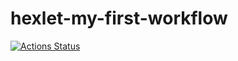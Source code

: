 # hexlet-my-first-workflow

[![Actions Status](https://github.com/MegaKenga/hexlet-my-first-workflow/workflows/check/badge.svg)](https://github.com/MegaKenga/hexlet-my-first-workflow/actions)
